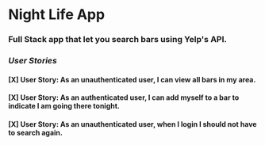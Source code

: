 # Night Life App
### Full Stack app that let you search bars using Yelp's API.

###   _User Stories_

#### [X] User Story: As an unauthenticated user, I can view all bars in my area.

#### [X] User Story: As an authenticated user, I can add myself to a bar to indicate I am going there tonight.

#### [X] User Story: As an unauthenticated user, when I login I should not have to search again.

